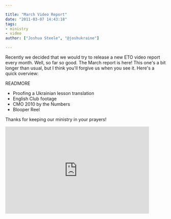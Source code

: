 ```yaml
---

title: "March Video Report"
date: "2011-03-07 14:43:18"
tags:
- ministry
- video
author: ["Joshua Steele", "@joshukraine"]

---
```


Recently we decided that we would try to release a new ETO video report every month. Well, so far so good. The March report is here! This one's a bit longer than usual, but I think you'll forgive us when you see it. Here's a quick overview:

READMORE

* Proofing a Ukrainian lesson translation
* English Club footage
* CMO 2010 by the Numbers
* Blooper Reel

Thanks for keeping our ministry in your prayers!

<iframe title="YouTube video player" width="450" height="273" src="http://www.youtube.com/embed/pR2NILBTW5A" frameborder="0" allowfullscreen></iframe>
